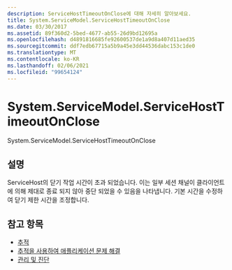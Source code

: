 ```yaml
---
description: ServiceHostTimeoutOnClose에 대해 자세히 알아보세요.
title: System.ServiceModel.ServiceHostTimeoutOnClose
ms.date: 03/30/2017
ms.assetid: 89f360d2-5bed-4677-ab55-26d9bd12695a
ms.openlocfilehash: d4891816685fe92600537de1a9d8a407d11aed35
ms.sourcegitcommit: ddf7edb67715a5b9a45e3dd44536dabc153c1de0
ms.translationtype: MT
ms.contentlocale: ko-KR
ms.lasthandoff: 02/06/2021
ms.locfileid: "99654124"
---
```

# <a name="systemservicemodelservicehosttimeoutonclose"></a>System.ServiceModel.ServiceHostTimeoutOnClose

System.ServiceModel.ServiceHostTimeoutOnClose  
  
## <a name="description"></a>설명  

 ServiceHost의 닫기 작업 시간이 초과 되었습니다. 이는 일부 세션 채널이 클라이언트에 의해 제대로 종료 되지 않아 중단 되었을 수 있음을 나타냅니다. 기본 시간을 수정하여 닫기 제한 시간을 조정합니다.  
  
## <a name="see-also"></a>참고 항목

- [추적](index.md)
- [추적을 사용하여 애플리케이션 문제 해결](using-tracing-to-troubleshoot-your-application.md)
- [관리 및 진단](../index.md)
